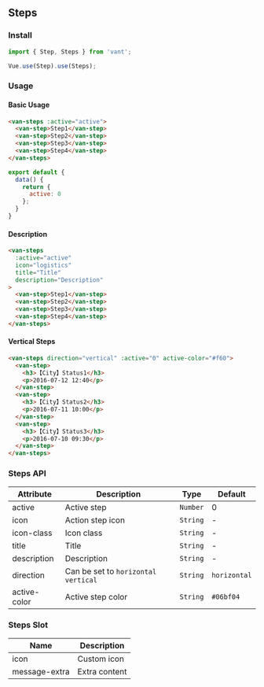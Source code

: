 ## Steps

### Install
``` javascript
import { Step, Steps } from 'vant';

Vue.use(Step).use(Steps);
```

### Usage

#### Basic Usage

```html
<van-steps :active="active">
  <van-step>Step1</van-step>
  <van-step>Step2</van-step>
  <van-step>Step3</van-step>
  <van-step>Step4</van-step>
</van-steps>
```

```javascript
export default {
  data() {
    return {
      active: 0
    };
  }
}
```

#### Description

```html
<van-steps
  :active="active"
  icon="logistics"
  title="Title"
  description="Description"
>
  <van-step>Step1</van-step>
  <van-step>Step2</van-step>
  <van-step>Step3</van-step>
  <van-step>Step4</van-step>
</van-steps>
```

#### Vertical Steps

```html
<van-steps direction="vertical" :active="0" active-color="#f60">
  <van-step>
    <h3>【City】Status1</h3>
    <p>2016-07-12 12:40</p>
  </van-step>
  <van-step>
    <h3>【City】Status2</h3>
    <p>2016-07-11 10:00</p>
  </van-step>
  <van-step>
    <h3>【City】Status3</h3>
    <p>2016-07-10 09:30</p>
  </van-step>
</van-steps>
```

### Steps API

| Attribute | Description | Type | Default |
|-----------|-----------|-----------|-------------|
| active | Active step | `Number` | 0 |
| icon | Action step icon | `String` | - |
| icon-class | Icon class | `String` | - |
| title | Title | `String` | - |
| description | Description | `String` | - |
| direction | Can be set to `horizontal` `vertical` | `String` | `horizontal` |
| active-color | Active step color | `String` | `#06bf04` |

### Steps Slot

| Name | Description |
|-----------|-----------|
| icon | Custom icon |
| message-extra | Extra content |
